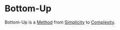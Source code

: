 # Bottom-Up

Bottom-Up is a [Method](600108.md) from [Simplicity](600023.md) to [Complexity](600023.md).
